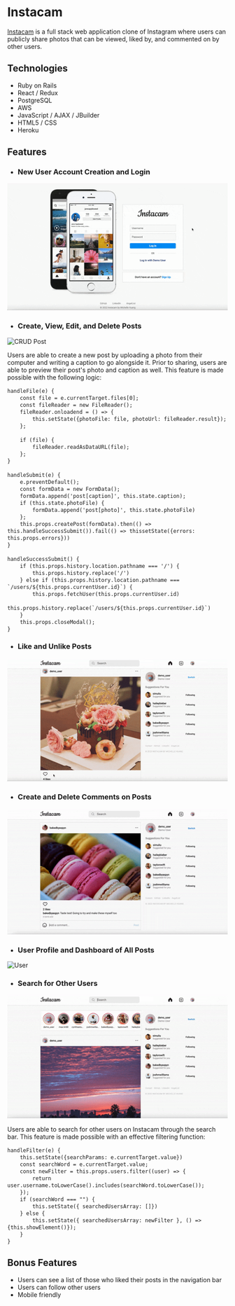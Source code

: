 # Instacam

[Instacam](https://the-instacam.herokuapp.com/#/login) is a full stack web application clone of Instagram where users can publicly share photos that can be viewed, liked by, and commented on by other users.

## Technologies 
* Ruby on Rails
* React / Redux
* PostgreSQL
* AWS
* JavaScript / AJAX / JBuilder
* HTML5 / CSS
* Heroku 

## Features
* ### New User Account Creation and Login
![Login Demo](app/assets/images/readme_demo_login.gif)

* ### Create, View, Edit, and Delete Posts
![CRUD Post](app/assets/images/readme_create_post.gif)

Users are able to create a new post by uploading a photo from their computer and writing a caption to go alongside it. Prior to sharing, users are able to preview their post's photo and caption as well. This feature is made possible with the following logic:

```
handleFile(e) {
    const file = e.currentTarget.files[0];
    const fileReader = new FileReader();
    fileReader.onloadend = () => {
        this.setState({photoFile: file, photoUrl: fileReader.result});
    };
    
    if (file) {
        fileReader.readAsDataURL(file);
    };
}

handleSubmit(e) {
    e.preventDefault();
    const formData = new FormData();
    formData.append('post[caption]', this.state.caption);
    if (this.state.photoFile) {
        formData.append('post[photo]', this.state.photoFile)
    };
    this.props.createPost(formData).then(() => this.handleSuccessSubmit()).fail(() => thissetState({errors: this.props.errors}))
}

handleSuccessSubmit() {
    if (this.props.history.location.pathname === '/') {
        this.props.history.replace('/')
    } else if (this.props.history.location.pathname === `/users/${this.props.currentUser.id}`) {
        this.props.fetchUser(this.props.currentUser.id)
        this.props.history.replace(`/users/${this.props.currentUser.id}`)
    }
    this.props.closeModal();
}
```

* ### Like and Unlike Posts
![Likes](app/assets/images/readme_likes.gif)

* ### Create and Delete Comments on Posts
![Comments](app/assets/images/readme_comments_updated.gif)

* ### User Profile and Dashboard of All Posts
![User](app/assets/images/readme_user.gif)

* ### Search for Other Users
![Search](app/assets/images/readme_search.gif)

Users are able to search for other users on Instacam through the search bar. This feature is made possible with an effective filtering function:
```
handleFilter(e) {
    this.setState({searchParams: e.currentTarget.value})
    const searchWord = e.currentTarget.value;
    const newFilter = this.props.users.filter((user) => {
        return user.username.toLowerCase().includes(searchWord.toLowerCase());
    });
    if (searchWord === "") {
        this.setState({ searchedUsersArray: []})
    } else {
        this.setState({ searchedUsersArray: newFilter }, () => {this.showElement()});
    }
}
``` 

## Bonus Features
* Users can see a list of those who liked their posts in the navigation bar
* Users can follow other users
* Mobile friendly